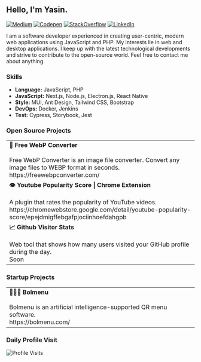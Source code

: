 ## Hello, I'm Yasin.

[![Medium](https://img.shields.io/badge/medium-000000?logo=medium&style=flat&logoColor=white)](https://medium.com/@yasgo)
[![Codepen](https://img.shields.io/badge/codepen-1f2025?logo=codepen&style=flat&logoColor=white)](https://codepen.io/yasgo)
[![StackOverflow](https://img.shields.io/badge/stackoverflow-f48024?logo=stackoverflow&style=flat&logoColor=white)](https://stackoverflow.com/users/6172769/yasgo)
[![LinkedIn](https://img.shields.io/badge/linkedin-0377b5?logo=linkedin&style=flat)](https://www.linkedin.com/in/yasinburakkalkan/)

I am a software developer experienced in creating user-centric, modern web applications using JavaScript and PHP. My interests lie in web and desktop applications. I keep up with the latest technological developments and strive to contribute to the open-source world. Feel free to contact me about anything.


### Skills

-  **Language:**  JavaScript, PHP
-  **JavaScript:**  Next.js, Node.js, Electron.js, React Native
-  **Style:**  MUI, Ant Design, Tailwind CSS, Bootstrap
-  **DevOps:**  Docker, Jenkins
-  **Test:**  Cypress, Storybook, Jest

### Open Source Projects

<table>
  <tbody>
    <tr>
      <td>
        <b>🦎 Free WebP Converter</b>
        <br />
        <br />
        Free WebP Converter is an image file converter. Convert any image files to WEBP format in seconds.
        <br />
        https://freewebpconverter.com/
      </td>
    </tr>
    <tr>
      <td>
        <b>👁 Youtube Popularity Score | Chrome Extension</b>
        <br />
        <br />
        A plugin that rates the popularity of YouTube videos.
        <br />
        https://chromewebstore.google.com/detail/youtube-popularity-score/epejdmigffebgafpjociinhoefdahgpb
      </td>
    </tr>
    <tr>
      <td>
        <b>📈 Github Visitor Stats</b>
        <br />
        <br />
        Web tool that shows how many users visited your GitHub profile during the day.
        <br />
        Soon
      </td>
    </tr>
  </tbody>
</table>

### Startup Projects

<table>
  <tbody>
    <tr>
      <td>
        <b>👨🏻‍🍳 Bolmenu</b>
        <br />
        <br />
        Bolmenu is an artificial intelligence-supported QR menu software.
        <br />
        https://bolmenu.com/
      </td>
    </tr>
  </tbody>
</table>

### Daily Profile Visit
![Profile Visits](https://img.shields.io/endpoint?url=https://yasinkalkan.com/github-analytics/track.php?user=yasgo)
